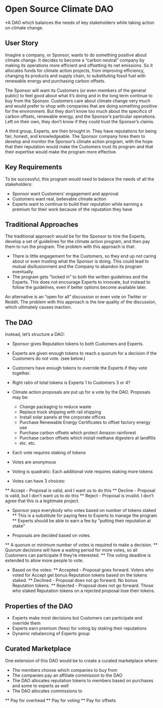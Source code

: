 # Open Source Climate DAO

*A DAO which balances the needs of key stakeholders while taking action on climate change.

## User Story

Imagine a company, or Sponsor,  wants to do something positive about climate change.  It decides to become a “carbon neutral” company by making its operations more efficient and offsetting its net emissions.  So it allocates funds for climate action projects, from improving efficiency, changing its products and supply chain, to substituting fossil fuel with renewable energy and purchasing carbon offsets.

The Sponsor will want its Customers (or even members of the general public) to feel good about what it’s doing and in the long term continue to buy from the Sponsor.  Customers care about climate change very much and would prefer to shop with companies that are doing something positive for the environment.  But they don’t know too much about the specifics of carbon offsets, renewable energy, and the Sponsor’s particular operations.  Left on their own, they don’t know if they could trust the Sponsor’s claims.

A third group, Experts, are then brought in.  They have reputations for being fair, honest, and knowledgeable.  The Sponsor company hires them to develop and monitor the Sponsor’s climate action program, with the hope that their reputation would make the Customers trust its program and that their expertise would make the program more effective.

## Key Requirements 

To be successful, this program would need to balance the needs of all the stakeholders:

* Sponsor want Customers’ engagement and approval
* Customers want real, believable climate action
* Experts want to continue to build their reputation while earning a premium for their work because of the reputation they have

## Traditional Approaches

The traditional approach would be for the Sponsor to hire the Experts, develop a set of guidelines for the climate action program, and then pay them to run the program.  The problem with this approach is that:

* There is little engagement for the Customers, so they end up not caring about or even trusting what the Sponsor is doing.  This could lead to mutual disillusionment and the Company to abandon its program eventually.
* The program gets “locked in” to both the written guidelines and the Experts.  This does not encourage Experts to innovate, but instead to follow the guidelines, even if better options become available later.

An alternative is an “open for all” discussion or even vote on Twitter or Reddit.  The problem with this approach is the low quality of the discussion, which ultimately causes inaction.

## The DAO

Instead, let’s structure a DAO:

* Sponsor gives Reputation tokens to both Customers and Experts.
* Experts are given enough tokens to reach a quorum for a decision if the Customers do not vote.  (see below.)
* Customers have enough tokens to override the Experts if they vote together.
* Right ratio of total tokens is Experts 1 to Customers 3 or 4?
* Climate action proposals are put up for a vote by the DAO.  Proposals may be:
    * Change packaging to reduce waste
    * Replace truck shipping with rail shipping
    * Install solar panels at the corporate offices
    * Purchase Renewable Energy Certificates to offset factory energy use
    * Purchase carbon offsets which protect Amazon rainforest
    * Purchase carbon offsets which install methane digesters at landfills
    * etc. etc.

* Each vote requires staking of tokens
* Votes are anonymous
* Voting is quadratic: Each additional vote requires staking more tokens
* Votes can have 3 choices:

** Accept - Proposal is valid, and I want us to do this
** Decline - Proposal is valid, but I don’t want us to do this
** Reject - Proposal is invalid.  I don’t agree that this is a legitimate project.

* Sponsor pays everybody who votes based on number of tokens staked
** This is a substitute for paying fees to Experts to manage the program
** Experts should be able to earn a fee by “putting their reputation at stake”

* Proposals are decided based on votes.  

** A quorum or minimum number of votes is required to make a decision. 
** Quorum decisions will have a waiting period for more votes, so all Customers can participate if they’re interested.
** The voting deadline is extended to allow more people to vote.

* Based on the votes:
** Accepted - Proposal goes forward.  Voters who voted for Accept get bonus Reputation tokens based on the tokens staked.
** Declined - Proposal does not go forward.  No bonus Reputation tokens.
** Rejected - Proposal does not go forward.  Those who staked Reputation tokens on a rejected proposal lose their tokens.

## Properties of the DAO

* Experts make most decisions but Customers can participate and override them
* Experts earn premium (fees) for voting by staking their reputations
* Dynamic rebalancing of Experts group

## Curated Marketplace

One extension of this DAO would be to create a curated marketplace where:

* The members choose which companies to buy from
* The companies pay an affiliate commission to the DAO
* The DAO allocates reputation tokens to members based on purchases and some to experts as well
* The DAO allocates commissions to

** Pay for overhead
** Pay for voting
** Pay for offsets
